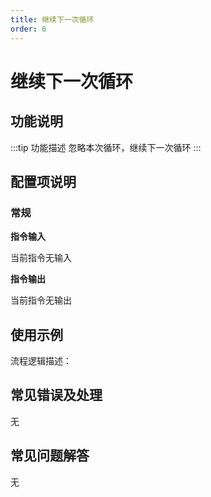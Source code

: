 ```yaml
---
title: 继续下一次循环
order: 6
---
```


# 继续下一次循环

## 功能说明

:::tip 功能描述
忽略本次循环，继续下一次循环
:::

## 配置项说明

### 常规

**指令输入**

当前指令无输入


**指令输出**

当前指令无输出

## 使用示例

流程逻辑描述：

## 常见错误及处理

无

## 常见问题解答

无

